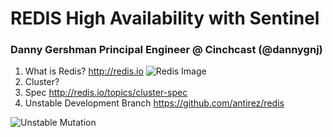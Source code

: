REDIS High Availability with Sentinel
=====================================

### Danny Gershman Principal Engineer @ Cinchcast (@dannygnj)

1. What is Redis? http://redis.io ![Redis Image](http://redis.io/images/redis.png)
2. Cluster?
3. Spec http://redis.io/topics/cluster-spec
4. Unstable Development Branch https://github.com/antirez/redis

![Unstable Mutation](http://gatherer.wizards.com/Handlers/Image.ashx?multiverseid=941&type=card)




